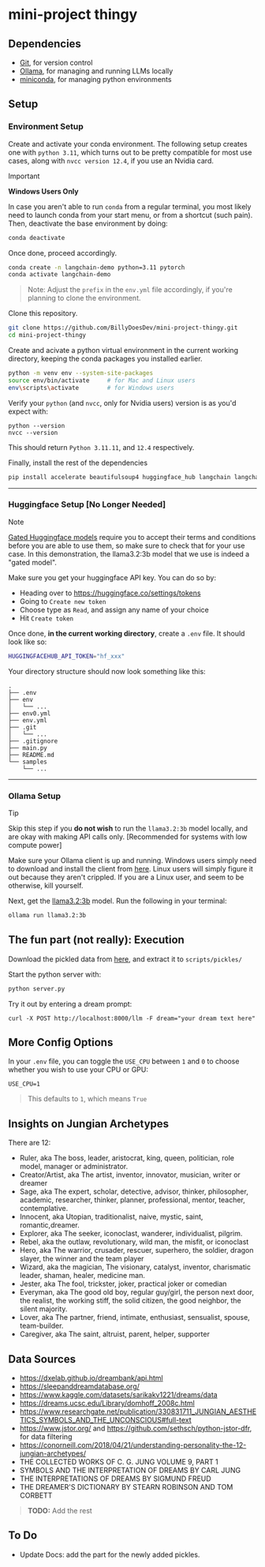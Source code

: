 # mini-project thingy

## Dependencies
- [Git](https://git-scm.com/downloads/), for version control
- [Ollama](https://ollama.com/), for managing and running LLMs locally
- [miniconda](https://www.anaconda.com/download/success), for managing python environments


## Setup

### Environment Setup

Create and activate your conda environment. The following setup creates one with `python 3.11`, which turns out to be pretty compatible for most use cases, along with `nvcc version 12.4`, if you use an Nvidia card.

> [!IMPORTANT]
> **Windows Users Only**
> 
> In case you aren't able to run `conda` from a regular terminal, you most likely need to launch conda from your start menu, or from a shortcut (such pain). Then, deactivate the base environment by doing:
> ```sh
> conda deactivate
> ```
> Once done, proceed accordingly.

```sh
conda create -n langchain-demo python=3.11 pytorch
conda activate langchain-demo
```
> Note: Adjust the `prefix` in the `env.yml` file accordingly, if you're planning to clone the environment.


Clone this repository.
```sh
git clone https://github.com/BillyDoesDev/mini-project-thingy.git
cd mini-project-thingy
```

Create and acivate a python virtual environment in the current working directory, keeping the conda packages you installed earlier.
```sh
python -m venv env --system-site-packages
source env/bin/activate     # for Mac and Linux users
env\scripts\activate        # for Windows users
```

Verify your `python` (and `nvcc`, only for Nvidia users) version is as you'd expect with:
```
python --version
nvcc --version
```
This should return `Python 3.11.11`, and `12.4` respectively.

Finally, install the rest of the dependencies
```sh
pip install accelerate beautifulsoup4 huggingface_hub langchain langchain-community langchain-huggingface langchain-ollama ollama python-dotenv requests sentence_transformers ipykernel iprogress flask pypdf flask-cors
```
<hr>

### Huggingface Setup [No Longer Needed]

> [!NOTE]
> [Gated Huggingface models](https://huggingface.co/docs/hub/en/models-gated#gated-models) require you to accept their terms and conditions before 
> you are able to use them, so make sure to check that for your use case. In this
> demonstration, the llama3.2:3b model that we use is indeed a "gated model".

Make sure you get your huggingface API key. You can do so by:
- Heading over to https://huggingface.co/settings/tokens
- Going to `Create new token`
- Choose type as `Read`, and assign any name of your choice
- Hit `Create token`

Once done, **in the current working directory**, create a `.env` file. It should look like so:
```sh
HUGGINGFACEHUB_API_TOKEN="hf_xxx"
```

Your directory structure should now look something like this:
```
.
├── .env
├── env
│   └── ...
├── env0.yml
├── env.yml
├── .git
│   └── ...
├── .gitignore
├── main.py
├── README.md
└── samples
    └── ...
```
<hr>

### Ollama Setup 

> [!TIP]
> Skip this step if you **do not wish** to run the `llama3.2:3b` model locally, and are okay with making API calls only. [Recommended for systems with low compute power]

Make sure your Ollama client is up and running. Windows users simply need to download and install the client from [here](https://ollama.com/). Linux users will simply figure it out because they aren't crippled. If you are a Linux user, and seem to be otherwise, kill yourself.

Next, get the [llama3.2:3b](https://ollama.com/library/llama3.2) model. Run the following in your terminal:
```sh
ollama run llama3.2:3b
```


## The fun part (not really): Execution

Download the pickled data from [here](https://drive.google.com/file/d/1LrHJkjxcl00hal7Bmih_jzStYyUNcKNi/view?usp=sharing), and extract it to `scripts/pickles/`

Start the python server with:
```sh
python server.py
```

Try it out by entering a dream prompt:
```
curl -X POST http://localhost:8000/llm -F dream="your dream text here"
```

## More Config Options

In your `.env` file, you can toggle the `USE_CPU` between `1` and `0` to choose whether you wish to use your CPU or GPU:
```
USE_CPU=1
```
> This defaults to `1`, which means `True`


## Insights on Jungian Archetypes

There are 12:
- Ruler, aka The boss, leader, aristocrat, king, queen, politician, role model, manager or administrator.
- Creator/Artist, aka The artist, inventor, innovator, musician, writer or dreamer
- Sage, aka The expert, scholar, detective, advisor, thinker, philosopher, academic, researcher, thinker, planner, professional, mentor, teacher, contemplative.
- Innocent, aka Utopian, traditionalist, naive, mystic, saint, romantic,dreamer.
- Explorer, aka The seeker, iconoclast, wanderer, individualist, pilgrim.
- Rebel, aka the outlaw, revolutionary, wild man, the misfit, or iconoclast
- Hero, aka The warrior, crusader, rescuer, superhero, the soldier, dragon slayer, the winner and the team player
- Wizard, aka the magician, The visionary, catalyst, inventor, charismatic leader, shaman, healer, medicine man.
- Jester, aka The fool, trickster, joker, practical joker or comedian
- Everyman, aka The good old boy, regular guy/girl, the person next door, the realist, the working stiff, the solid citizen, the good neighbor, the silent majority.
- Lover, aka The partner, friend, intimate, enthusiast, sensualist, spouse, team-builder.
- Caregiver, aka The saint, altruist, parent, helper, supporter

## Data Sources

- https://dxelab.github.io/dreambank/api.html
- https://sleepanddreamdatabase.org/
- https://www.kaggle.com/datasets/sarikakv1221/dreams/data
- https://dreams.ucsc.edu/Library/domhoff_2008c.html
- https://www.researchgate.net/publication/330831711_JUNGIAN_AESTHETICS_SYMBOLS_AND_THE_UNCONSCIOUS#full-text
- https://www.jstor.org/ and https://github.com/sethsch/python-jstor-dfr, for data filtering
- https://conorneill.com/2018/04/21/understanding-personality-the-12-jungian-archetypes/
- THE COLLECTED WORKS OF C. G. JUNG VOLUME 9, PART 1
- SYMBOLS AND THE INTERPRETATION OF DREAMS BY CARL JUNG
- THE INTERPRETATIONS OF DREAMS BY SIGMUND FREUD
- THE DREAMER'S DICTIONARY BY  STEARN ROBINSON AND TOM CORBETT
<!-- - https://chatgpt.com/share/67d9a0d7-e2c4-8003-b12d-b9701cf702e6 -->

> **TODO:** Add the rest

## To Do

- Update Docs: add the part for the newly added pickles.
